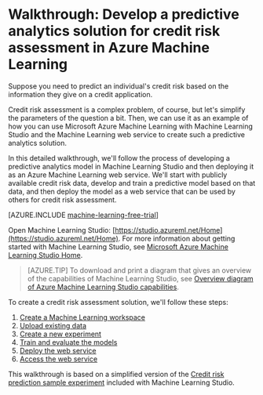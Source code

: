 <properties
	pageTitle="A predictive solution for credit risk with Machine Learning | Microsoft Azure"
	description="A detailed walkthrough showing how to create a predictive analytics solution for credit risk assessment in Azure Machine Learning Studio."
	keywords="credit risk, predictive analytics solution,risk assessment"
	services="machine-learning"
	documentationCenter=""
	authors="garyericson"
	manager="paulettm"
	editor="cgronlun"/>

<tags
	ms.service="machine-learning"
	ms.workload="data-services"
	ms.tgt_pltfrm="na"
	ms.devlang="na"
	ms.topic="get-started-article"
	ms.date="10/13/2015"
	ms.author="garye"/>


# Walkthrough: Develop a predictive analytics solution for credit risk assessment in Azure Machine Learning

Suppose you need to predict an individual's credit risk based on the information they give on a credit application.  

Credit risk assessment is a complex problem, of course, but let's simplify the parameters of the question a bit. Then, we can use it as an example of how you can use Microsoft Azure Machine Learning with Machine Learning Studio and the Machine Learning web service to create such a predictive analytics solution.  

In this detailed walkthrough, we'll follow the process of developing a predictive analytics model in Machine Learning Studio and then deploying it as an Azure Machine Learning web service. We'll start with publicly available credit risk data, develop and train a predictive model based on that data, and then deploy the model as a web service that can be used by others for credit risk assessment.

[AZURE.INCLUDE [machine-learning-free-trial](../../includes/machine-learning-free-trial.md)]

Open Machine Learning Studio: [https://studio.azureml.net/Home](https://studio.azureml.net/Home). For more information about getting started with Machine Learning Studio, see [Microsoft Azure Machine Learning Studio Home](https://studio.azureml.net/).

>[AZURE.TIP] To download and print a diagram that gives an overview of the capabilities of Machine Learning Studio, see [Overview diagram of Azure Machine Learning Studio capabilities](machine-learning-studio-overview-diagram.md).

To create a credit risk assessment solution, we'll follow these steps:  

1.	[Create a Machine Learning workspace](machine-learning-walkthrough-1-create-ml-workspace.md)
2.	[Upload existing data](machine-learning-walkthrough-2-upload-data.md)
3.	[Create a new experiment](machine-learning-walkthrough-3-create-new-experiment.md)
4.	[Train and evaluate the models](machine-learning-walkthrough-4-train-and-evaluate-models.md)
5.	[Deploy the web service](machine-learning-walkthrough-5-publish-web-service.md)
6.	[Access the web service](machine-learning-walkthrough-6-access-web-service.md)

This walkthrough is based on a simplified version of the
[Credit risk prediction sample experiment](../machine-learning-sample-credit-risk-prediction.md) included with Machine Learning Studio.
